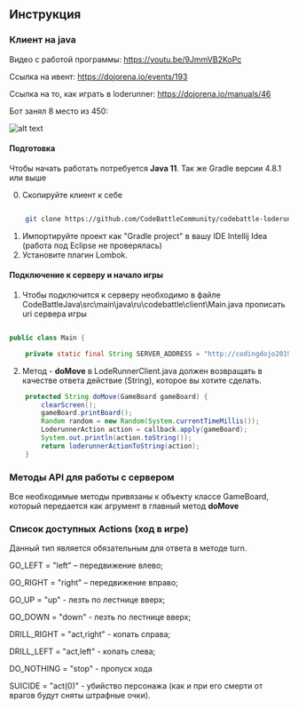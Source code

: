 ﻿## Инструкция

### Клиент на java

Видео с работой программы: https://youtu.be/9JmmVB2KoPc

Ссылка на ивент: https://dojorena.io/events/193

Ссылка на то, как играть в loderunner: https://dojorena.io/manuals/46

Бот занял 8 место из 450:

![alt text](https://i.imgur.com/m8L40bK.png)

#### Подготовка 
Чтобы начать работать потребуется **Java 11**. 
Так же Gradle версии 4.8.1 или выше

0. Скопируйте клиент к себе

```bash

    git clone https://github.com/CodeBattleCommunity/codebattle-loderunner-clients.git

```

1. Импортируйте проект как "Gradle project" в вашу IDE Intellij Idea (работа под Eclipse не проверялась)
2. Установите плагин Lombok.

#### Подключение к серверу и начало игры

1. Чтобы подключится к серверу необходимо в файле CodeBattleJava\src\main\java\ru\codebattle\client\Main.java прописать uri сервера игры

```java

public class Main {

    private static final String SERVER_ADDRESS = "http://codingdojo2019.westeurope.cloudapp.azure.com/codenjoy-contest/board/player/kjfserksnckshus?code=3948792673423&gameName=loderunner";


```

2. Метод - **doMove** в LodeRunnerClient.java должен возвращать в качестве ответа действие (String), которое вы хотите сделать.

```java
    protected String doMove(GameBoard gameBoard) {
        clearScreen();
        gameBoard.printBoard();
        Random random = new Random(System.currentTimeMillis());
        LoderunnerAction action = callback.apply(gameBoard);
        System.out.println(action.toString());
        return loderunnerActionToString(action);
    }

```


### Методы API для работы с сервером

Все необходимые методы привязаны к объекту классе GameBoard, который передается как агрумент в главный метод **doMove**


### Список доступных Actions (ход в игре)
Данный тип является обязательным для ответа в методе turn.


GO_LEFT = "left" – передвижение влево;

GO_RIGHT = "right" – передвижение вправо;

GO_UP = "up" - лезть по лестнице вверх;

GO_DOWN = "down" - лезть по лестнице вверх;

DRILL_RIGHT = "act,right" - копать справа;

DRILL_LEFT = "act,left" - копать слева;

DO_NOTHING = "stop" - пропуск хода

SUICIDE = "act(0)" - убийство персонажа (как и при его смерти от врагов будут сняты штрафные очки).
